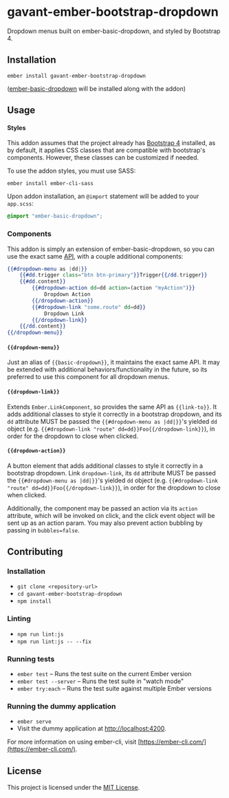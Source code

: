 gavant-ember-bootstrap-dropdown
==============================================================================

Dropdown menus built on ember-basic-dropdown, and styled by Bootstrap 4.

Installation
------------------------------------------------------------------------------

```
ember install gavant-ember-bootstrap-dropdown
```
([ember-basic-dropdown](https://github.com/cibernox/ember-basic-dropdown) will be installed along with the addon)

Usage
------------------------------------------------------------------------------

#### Styles

This addon assumes that the project already has [Bootstrap 4](https://github.com/twbs/bootstrap#quick-start) installed, as by default, it applies CSS classes
that are compatible with bootstrap's components. However, these classes can be customized if needed.

To use the addon styles, you must use SASS:
```
ember install ember-cli-sass
```

Upon addon installation, an `@import` statement will be added to your `app.scss`:

```scss
@import "ember-basic-dropdown";
```

### Components

This addon is simply an extension of ember-basic-dropdown, so you can use the exact same [API](https://ember-basic-dropdown.com/docs/api-reference), with a couple additional components:

```hbs
{{#dropdown-menu as |dd|}}
    {{#dd.trigger class="btn btn-primary"}}Trigger{{/dd.trigger}}
    {{#dd.content}}
        {{#dropdown-action dd=dd action=(action "myAction")}}
            Dropdown Action
        {{/dropdown-action}}
        {{#dropdown-link "some.route" dd=dd}}
            Dropdown Link
        {{/dropdown-link}}
    {{/dd.content}}
{{/dropdown-menu}}
```

#### `{{dropdown-menu}}`

Just an alias of `{{basic-dropdown}}`, it maintains the exact same API. It may be extended with additional behaviors/functionality in the future, so its preferred to use this component for all dropdown menus.

#### `{{dropdown-link}}`

Extends `Ember.LinkComponent`, so provides the same API as `{{link-to}}`. It adds additional classes to style it correctly in a bootstrap dropdown, and its `dd` attribute MUST be passed the `{{#dropdown-menu as |dd|}}`'s yielded `dd` object (e.g. `{{#dropdown-link "route" dd=dd}}Foo{{/dropdown-link}}`), in order for the dropdown to close when clicked.

#### `{{dropdown-action}}`

A button element that adds additional classes to style it correctly in a bootstrap dropdown. Link `dropdown-link`, its `dd` attribute MUST be passed the `{{#dropdown-menu as |dd|}}`'s yielded `dd` object (e.g. `{{#dropdown-link "route" dd=dd}}Foo{{/dropdown-link}}`), in order for the dropdown to close when clicked.

Additionally, the component may be passed an action via its `action` attribute, which will be invoked on click, and the click event object will be sent up as an action param. You may also prevent action bubbling by passing in `bubbles=false`.

Contributing
------------------------------------------------------------------------------

### Installation

* `git clone <repository-url>`
* `cd gavant-ember-bootstrap-dropdown`
* `npm install`

### Linting

* `npm run lint:js`
* `npm run lint:js -- --fix`

### Running tests

* `ember test` – Runs the test suite on the current Ember version
* `ember test --server` – Runs the test suite in "watch mode"
* `ember try:each` – Runs the test suite against multiple Ember versions

### Running the dummy application

* `ember serve`
* Visit the dummy application at [http://localhost:4200](http://localhost:4200).

For more information on using ember-cli, visit [https://ember-cli.com/](https://ember-cli.com/).

License
------------------------------------------------------------------------------

This project is licensed under the [MIT License](LICENSE.md).
